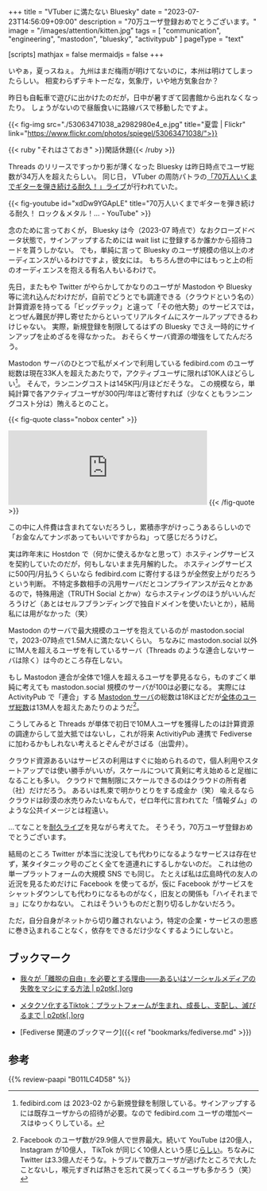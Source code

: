 +++
title = "VTuber に満たない Bluesky"
date =  "2023-07-23T14:56:09+09:00"
description = "70万ユーザ登録おめでとうございます。"
image = "/images/attention/kitten.jpg"
tags = [ "communication", "engineering", "mastodon", "bluesky", "activitypub" ]
pageType = "text"

[scripts]
  mathjax = false
  mermaidjs = false
+++

いやぁ，夏っスねぇ。
九州はまだ梅雨が明けてないのに，本州は明けてしまったらしい。
相変わらずテキトーだな，気象庁，いや地方気象台か？

昨日も自転車で遊びに出かけたのだが，日中が暑すぎて図書館から出れなくなったり。
しょうがないので昼飯食いに路線バスで移動したですよ。

{{< fig-img src="./53063471038_a2982980e4_e.jpg" title="夏雲 | Flickr" link="https://www.flickr.com/photos/spiegel/53063471038/">}}

{{< ruby "それはさておき" >}}閑話休題{{< /ruby >}}

Threads のリリースですっかり影が薄くなった Bluesky は昨日時点でユーザ総数が34万人を超えたらしい。
同じ日， VTuber の周防パトラの[「70万人いくまでギターを弾き続ける耐久！」ライブ][耐久ライブ]が行われていた。

{{< fig-youtube id="xdDw9YGApLE" title="70万人いくまでギターを弾き続ける耐久！ ロック＆メタル！... - YouTube" >}}

念のために言っておくが， Bluesky は今（2023-07 時点で）なおクローズドベータ状態で，サインアップするためには wait list に登録するか誰かから招待コードを貰うしかない。
でも，単純に言って Bluesky のユーザ規模の倍以上のオーディエンスがいるわけですよ，彼女には。
もちろん世の中にはもっと上の桁のオーディエンスを抱える有名人もいるわけで。

先日，またもや Twitter がやらかしてかなりのユーザが Mastodon や Bluesky 等に流れ込んだわけだが，自前でどうとでも調達できる（クラウドという名の）計算資源を持ってる「ビッグテック」と違って「その他大勢」のサービスでは，とつぜん難民が押し寄せたからといってリアルタイムにスケールアップできるわけじゃない。
実際，新規登録を制限してるはずの Bluesky でさえ一時的にサインアップを止めざるを得なかった。
おそらくサーバ資源の増強をしてたんだろう。

Mastodon サーバのひとつで私がメインで利用している fedibird.com のユーザ総数は現在33K人を超えたあたりで，アクティブユーザに限れば10K人ほどらしい[^fb1]。
そんで，ランニングコストは145K円/月ほどだそうな。
この規模なら，単純計算で各アクティブユーザが300円/年ほど寄付すれば（少なくともランニングコスト分は）賄えるとのこと。

[^fb1]: fedibird.com は 2023-02 から新規登録を制限している。サインアップするには既存ユーザからの招待が必要。なので fedibird.com ユーザの増加ペースはゆっくりしている。

{{< fig-quote class="nobox center" >}}
<iframe src="https://fedibird.com/@noellabo/110758504812079195/embed" class="mastodon-embed" style="max-width: 100%; border: 0" width="400" allowfullscreen="allowfullscreen"></iframe><script src="https://fedibird.com/embed.js" async="async"></script>
{{< /fig-quote >}}

この中に人件費は含まれてないだろうし，累積赤字がけっこうあるらしいので「お金なんてナンボあってもいいですからね」って感じだろうけど。

実は昨年末に Hostdon で（何かに使えるかなと思って）ホスティングサービスを契約していたのだが，何もしないまま先月解約した。
ホスティングサービスに500円/月払うくらいなら fedibird.com に寄付するほうが全然安上がりだろうという判断。
不特定多数相手の汎用サーバだとコンプライアンスが云々とかあるので，特殊用途（TRUTH Social とかw）ならホスティングのほうがいいんだろうけど（あとはセルフブランディングで独自ドメインを使いたいとか），結局私には用がなかった（笑）

Mastodon のサーバで最大規模のユーザを抱えているのが mastodon.social で，2023-07時点で1.5M人に満たないくらい。
ちなみに mastodon.social 以外に1M人を超えるユーザを有しているサーバ（Threads のような連合しないサーバは除く）は今のところ存在しない。

もし Mastodon 連合が全体で1億人を超えるユーザを夢見るなら，ものすごく単純に考えても mastodon.social 規模のサーバが100は必要になる。
実際には ActivityPub で「連合」する [Mastodon サーバ](https://instances.social/list/advanced "Mastodon instances")の総数は18Kほどだが[全体のユーザ総数](https://mastodon.social/@mastodonusercount "Mastodon Users (@mastodonusercount@mastodon.social) - Mastodon")は13M人を超えたあたりのようだ[^u1]。

[^u1]: Facebook のユーザ数が29.9億人で世界最大。続いて YouTube は20億人， Instagram が10億人， TikTok が同じく10億人という感じ[らしい](https://growthseed.jp/experts/sns/number-of-users/ "【2023年6月最新】SNSの利用者数とユーザー属性や特徴まとめ")。ちなみに Twitter は3.3億人だそうな。トラブルで数万ユーザが逃げたところで大したことないし，喉元すぎれば熱さを忘れて戻ってくるユーザも多かろう（笑）

こうしてみると Threads が単体で初日で10M人ユーザを獲得したのは計算資源の調達からして並大抵ではないし，これが将来 ActivitiyPub 連携で Fediverse に加わるかもしれない考えるとぞんぞがさばる（出雲弁）。

クラウド資源あるいはサービスの利用はすぐに始められるので，個人利用やスタートアップでは使い勝手がいいが，スケールについて真剣に考え始めると足枷になることも多い。
クラウドで無制限にスケールできるのはクラウドの所有者（社）だけだろう。
あるいは札束で明かりとりをする成金か（笑） 喩えるならクラウドは砂漠の水売りみたいなもんで，ゼロ年代に言われてた「情報ダム」のような公共イメージとは程遠い。

...てなことを[耐久ライブ]を見ながら考えてた。
そうそう，70万ユーザ登録おめでとうございます。

結局のところ Twitter が本当に沈没しても代わりになるようなサービスは存在せず，某タイタニック号のごとく全てを道連れにするしかないのだ。
これは他の単一プラットフォームの大規模 SNS でも同じ。
たとえば私は広島時代の友人の近況を見るためだけに Facebook を使ってるが，仮に Facebook がサービスをシャットダウンしても代わりになるものがなく，旧友との関係も「ハイそれまでョ」になりかねない。
これはそういうものだと割り切るしかないだろう。

ただ，自分自身がネットから切り離されないよう，特定の企業・サービスの思惑に巻き込まれることなく，依存をできるだけ少なくするようにしないと。

## ブックマーク

- [我々が「離脱の自由」を必要とする理由――あるいはソーシャルメディアの失敗をマシにする方法 | p2ptk[.]org](https://p2ptk.org/freedom-of-speech/4214)
- [メタクソ化するTiktok：プラットフォームが生まれ、成長し、支配し、滅びるまで | p2ptk[.]org](https://p2ptk.org/monopoly/4366)

- [Fediverse 関連のブックマーク]({{< ref "bookmarks/fediverse.md" >}})

[耐久ライブ]: https://www.youtube.com/watch?v=xdDw9YGApLE "【ギター/ESP FRX】70万人いくまでメタルをギターを弾き続ける耐久！ロック＆メタル！ フーファイターズ/メガデス/紅/Helloween/メガロバニア and more...【周防パトラ】 - YouTube"

## 参考

{{% review-paapi "B011LC4D58" %}} <!-- クレイジー・キャッツ・デラックス ハイそれまでョ -->
